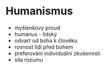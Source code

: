 # Humanismus
- myšlenkový proud
- humanus - lidský
- odvart od boha k člověku
- rovnost lidí před bohem
- preferování individuální zkušenosti
- síla rozumu